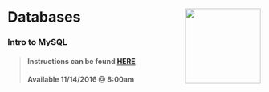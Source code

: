 # Databases <img align="right" src="https://github.com/Learning-Fuze/prototypes_C11/blob/assets/assets/images/logos/LF_LOGO.png?raw=true" width="150">
### Intro to MySQL

>#### Instructions can be found <a href="http://learning-fuze.github.io/prototypes_C11/#/Databases-MySQL-Basics" target="_blank">HERE</a>
>#### Available 11/14/2016 @ 8:00am
